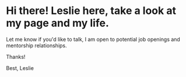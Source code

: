 # Hi there! Leslie here, take a look at my page and my life. 

Let me know if you'd like to talk, I am open to potential job openings and mentorship relationships. 

Thanks! 

Best, 
Leslie 